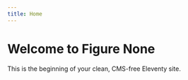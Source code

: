 ```yaml
---
title: Home
---
```


# Welcome to Figure None

This is the beginning of your clean, CMS-free Eleventy site.